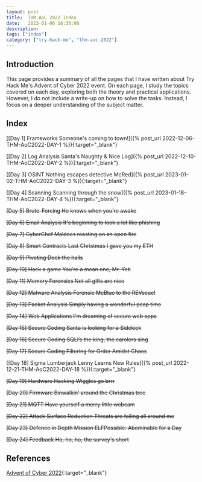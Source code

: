 ```yaml
---
layout: post
title:  THM AoC 2022 Index
date:   2023-01-06 16:30:00
description: 
tags: ["index"]
category: ["try-hack-me", "thm-aoc-2022"]
---
```

## Introduction

This page provides a summary of all the pages that I have written about Try Hack Me's Advent of Cyber 2022 event. On each page, I study the topics covered on each day, exploring both the theory and practical applications. However, I do not include a write-up on how to solve the tasks. Instead, I focus on a deeper understanding of the subject matter.

## Index

[[Day 1] Frameworks Someone's coming to town!]({% post_url 2022-12-06-THM-AoC2022-DAY-1 %}){:target="_blank"}

[[Day 2] Log Analysis Santa's Naughty & Nice Log]({% post_url 2022-12-10-THM-AoC2022-DAY-2 %}){:target="_blank"}

[[Day 3] OSINT Nothing escapes detective McRed]({% post_url 2023-01-02-THM-AoC2022-DAY-3 %}){:target="_blank"}

[[Day 4] Scanning Scanning through the snow]({% post_url 2023-01-18-THM-AoC2022-DAY-4 %}){:target="_blank"}

~~[Day 5] Brute-Forcing He knows when you're awake~~

~~[Day 6] Email Analysis It's beginning to look a lot like phishing~~

~~[Day 7] CyberChef Maldocs roasting on an open fire~~

~~[Day 8] Smart Contracts Last Christmas I gave you my ETH~~

~~[Day 9] Pivoting Dock the halls~~

~~[Day 10] Hack a game You're a mean one, Mr. Yeti~~

~~[Day 11] Memory Forensics Not all gifts are nice~~

~~[Day 12] Malware Analysis Forensic McBlue to the REVscue!~~

~~[Day 13] Packet Analysis Simply having a wonderful pcap time~~

~~[Day 14] Web Applications I'm dreaming of secure web apps~~

~~[Day 15] Secure Coding Santa is looking for a Sidekick~~

~~[Day 16] Secure Coding SQLi’s the king, the carolers sing~~

~~[Day 17] Secure Coding Filtering for Order Amidst Chaos~~

[[Day 18] Sigma Lumberjack Lenny Learns New Rules]({% post_url 2022-12-21-THM-AoC2022-DAY-18 %}){:target="_blank"}

~~[Day 19] Hardware Hacking Wiggles go brrr~~

~~[Day 20] Firmware Binwalkin’ around the Christmas tree~~

~~[Day 21] MQTT Have yourself a merry little webcam~~

~~[Day 22] Attack Surface Reduction Threats are failing all around me~~

~~[Day 23] Defence in Depth Mission ELFPossible: Abominable for a Day~~

~~[Day 24] Feedback Ho, ho, ho, the survey's short~~

## References

[Advent of Cyber 2022](https://tryhackme.com/room/adventofcyber4){:target="_blank"}